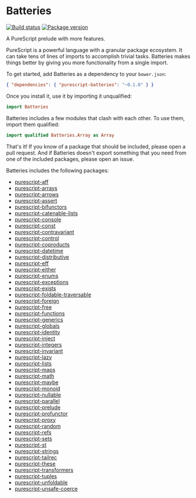 # Batteries

[![Build status](https://img.shields.io/travis/tfausak/purescript-batteries.svg)](https://travis-ci.org/tfausak/purescript-batteries)
[![Package version](https://img.shields.io/bower/v/purescript-batteries.svg)](https://github.com/tfausak/purescript-batteries/releases)

A PureScript prelude with more features.

PureScript is a powerful language with a granular package ecosystem. It can
take tens of lines of imports to accomplish trivial tasks. Batteries makes
things better by giving you more functionality from a single import.

To get started, add Batteries as a dependency to your `bower.json`:

``` json
{ "dependencies": { "purescript-batteries": "~0.1.0" } }
```

Once you install it, use it by importing it unqualified:

``` purescript
import Batteries
```

Batteries includes a few modules that clash with each other. To use them,
import them qualified:

``` purescript
import qualified Batteries.Array as Array
```

That's it! If you know of a package that should be included, please open a pull
request. And if Batteries doesn't export something that you need from one of
the included packages, please open an issue.

Batteries includes the following packages:

- [purescript-aff](https://github.com/slamdata/purescript-aff)
- [purescript-arrays](https://github.com/purescript/purescript-arrays)
- [purescript-arrows](https://github.com/purescript/purescript-arrows)
- [purescript-assert](https://github.com/purescript/purescript-assert)
- [purescript-bifunctors](https://github.com/purescript/purescript-bifunctors)
- [purescript-catenable-lists](https://github.com/purescript/purescript-catenable-lists)
- [purescript-console](https://github.com/purescript/purescript-console)
- [purescript-const](https://github.com/purescript/purescript-const)
- [purescript-contravariant](https://github.com/purescript/purescript-contravariant)
- [purescript-control](https://github.com/purescript/purescript-control)
- [purescript-coproducts](https://github.com/purescript/purescript-coproducts)
- [purescript-datetime](https://github.com/purescript/purescript-datetime)
- [purescript-distributive](https://github.com/purescript/purescript-distributive)
- [purescript-eff](https://github.com/purescript/purescript-eff)
- [purescript-either](https://github.com/purescript/purescript-either)
- [purescript-enums](https://github.com/purescript/purescript-enums)
- [purescript-exceptions](https://github.com/purescript/purescript-exceptions)
- [purescript-exists](https://github.com/purescript/purescript-exists)
- [purescript-foldable-traversable](https://github.com/purescript/purescript-foldable-traversable)
- [purescript-foreign](https://github.com/purescript/purescript-foreign)
- [purescript-free](https://github.com/purescript/purescript-free)
- [purescript-functions](https://github.com/purescript/purescript-functions)
- [purescript-generics](https://github.com/purescript/purescript-generics)
- [purescript-globals](https://github.com/purescript/purescript-globals)
- [purescript-identity](https://github.com/purescript/purescript-identity)
- [purescript-inject](https://github.com/purescript/purescript-inject)
- [purescript-integers](https://github.com/purescript/purescript-integers)
- [purescript-invariant](https://github.com/purescript/purescript-invariant)
- [purescript-lazy](https://github.com/purescript/purescript-lazy)
- [purescript-lists](https://github.com/purescript/purescript-lists)
- [purescript-maps](https://github.com/purescript/purescript-maps)
- [purescript-math](https://github.com/purescript/purescript-math)
- [purescript-maybe](https://github.com/purescript/purescript-maybe)
- [purescript-monoid](https://github.com/purescript/purescript-monoid)
- [purescript-nullable](https://github.com/paf31/purescript-nullable)
- [purescript-parallel](https://github.com/purescript/purescript-parallel)
- [purescript-prelude](https://github.com/purescript/purescript-prelude)
- [purescript-profunctor](https://github.com/purescript/purescript-profunctor)
- [purescript-proxy](https://github.com/purescript/purescript-proxy)
- [purescript-random](https://github.com/purescript/purescript-random)
- [purescript-refs](https://github.com/purescript/purescript-refs)
- [purescript-sets](https://github.com/purescript/purescript-sets)
- [purescript-st](https://github.com/purescript/purescript-st)
- [purescript-strings](https://github.com/purescript/purescript-strings)
- [purescript-tailrec](https://github.com/purescript/purescript-tailrec)
- [purescript-these](https://github.com/purescript/purescript-these)
- [purescript-transformers](https://github.com/purescript/purescript-transformers)
- [purescript-tuples](https://github.com/purescript/purescript-tuples)
- [purescript-unfoldable](https://github.com/purescript/purescript-unfoldable)
- [purescript-unsafe-coerce](https://github.com/purescript-contrib/purescript-unsafe-coerce)

